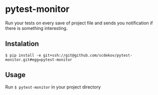 # pytest-monitor
Run your tests on every save of project file and sends you notification if there is something interesting.


## Instalation

`$ pip install -e git+ssh://git@github.com/scdekov/pytest-monitor.git#egg=pytest-monitor`

## Usage

Run `$ pytest-monitor` in your project directory
